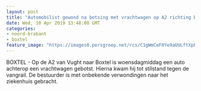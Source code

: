 ```yaml
---
layout: post
title: "Automobilist gewond na botsing met vrachtwagen op A2 richting Boxtel"
date: Wed, 10 Apr 2019 13:48:00 GMT
categories: 
- noord-brabant 
- boxtel 
feature_image: "https://images0.persgroep.net/rcs/C1gWmCeF0Ye9aUULftXpFE7GkIc/diocontent/145241620/_fitwidth/400/?appId=21791a8992982cd8da851550a453bd7f&quality=0.7"
---
```


BOXTEL - Op de A2 van Vught naar Boxtel is woensdagmiddag een auto achterop een vrachtwagen gebotst. Hierna kwam hij tot stilstand tegen de vangrail. De bestuurder is met onbekende verwondingen naar het ziekenhuis gebracht.
